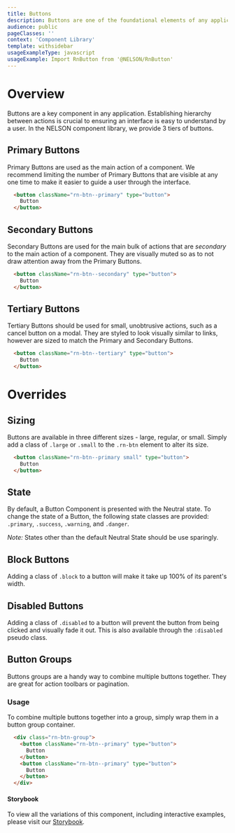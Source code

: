 ```yaml
---
title: Buttons
description: Buttons are one of the foundational elements of any application.
audience: public
pageClasses: ''
context: 'Component Library'
template: withsidebar
usageExampleType: javascript
usageExample: Import RnButton from '@NELSON/RnButton'
---
```


# Overview

Buttons are a key component in any application. Establishing hierarchy between actions is crucial to ensuring an interface is easy to understand by a user. In the NELSON component library, we provide 3 tiers of buttons. 

## Primary Buttons

Primary Buttons are used as the main action of a component. We recommend limiting the number of Primary Buttons that are visible at any one time to make it easier to guide a user through the interface.

```html
  <button className="rn-btn--primary" type="button">
    Button
  </button>
```

## Secondary Buttons

Secondary Buttons are used for the main bulk of actions that are _secondary_ to the main action of a component. They are visually muted so as to not draw attention away from the Primary Buttons.

```html
  <button className="rn-btn--secondary" type="button">
    Button
  </button>
```

## Tertiary Buttons

Tertiary Buttons should be used for small, unobtrusive actions, such as a cancel button on a modal. They are styled to look visually similar to links, however are sized to match the Primary and Secondary Buttons.

```html
  <button className="rn-btn--tertiary" type="button">
    Button
  </button>
```

# Overrides

## Sizing

Buttons are available in three different sizes - large, regular, or small. Simply add a class of `.large` or `.small` to the `.rn-btn` element to alter its size.

```html
  <button className="rn-btn--primary small" type="button">
    Button
  </button>
```

## State

By default, a Button Component is presented with the Neutral state. To change the state of a Button, the following state classes are provided: `.primary`, `.success`, `.warning`, and `.danger`.

*Note:* States other than the default Neutral State should be use sparingly.

## Block Buttons

Adding a class of `.block` to a button will make it take up 100% of its parent's width.

## Disabled Buttons

Adding a class of `.disabled` to a button will prevent the button from being clicked and visually fade it out. This is also available through the `:disabled` pseudo class.

## Button Groups

Buttons groups are a handy way to combine multiple buttons together. They are great for action toolbars or pagination.

### Usage

To combine multiple buttons together into a group, simply wrap them in a button group container.

```html
  <div class="rn-btn-group">
    <button className="rn-btn--primary" type="button">
      Button
    </button>
    <button className="rn-btn--primary" type="button">
      Button
    </button>
  </div>
```

#### Storybook

To view all the variations of this component, including interactive examples, please visit our [Storybook](https://react-storybook.royalnavy.io/?selectedKind=buttons&full=0&addons=0&stories=1&panelRight=0&addonPanel=storybook%2Factions%2Factions-panel&show-info=0&source=0).
